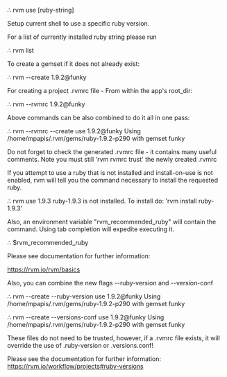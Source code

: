 ∴ rvm use [ruby-string]

Setup current shell to use a specific ruby version.


For a list of currently installed ruby string please run

  ∴ rvm list

To create a gemset if it does not already exist:

  ∴ rvm --create 1.9.2@funky

For creating a project .rvmrc file - From within the app's root_dir:

  ∴ rvm --rvmrc 1.9.2@funky

Above commands can be also combined to do it all in one pass:

  ∴ rvm --rvmrc --create use 1.9.2@funky
  Using /home/mpapis/.rvm/gems/ruby-1.9.2-p290 with gemset funky

Do not forget to check the generated .rvmrc file - it contains many useful
comments.  Note you must still 'rvm rvmrc trust' the newly created .rvmrc

If you attempt to use a ruby that is not installed and install-on-use is
not enabled, rvm will tell you the command necessary to install the
requested ruby.

  ∴ rvm use 1.9.3
  ruby-1.9.3 is not installed.
  To install do: 'rvm install ruby-1.9.3'

Also, an environment variable "rvm_recommended_ruby" will contain the
command. Using tab completion will expedite executing it.

  ∴ $rvm_recommended_ruby

Please see documentation for further information:

  https://rvm.io/rvm/basics

Also, you can combine the new flags --ruby-version and --version-conf

  ∴ rvm --create --ruby-version use 1.9.2@funky
  Using /home/mpapis/.rvm/gems/ruby-1.9.2-p290 with gemset funky

  ∴ rvm --create --versions-conf use 1.9.2@funky
  Using /home/mpapis/.rvm/gems/ruby-1.9.2-p290 with gemset funky

These files do not need to be trusted, however, if a .rvmrc file
exists, it will override the use of .ruby-version or .versions.conf!

Please see the documentation for further information:
  https://rvm.io/workflow/projects#ruby-versions

